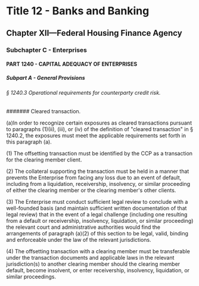 
# Title 12 - Banks and Banking
## Chapter XII—Federal Housing Finance Agency
### Subchapter C - Enterprises
#### PART 1240 - CAPITAL ADEQUACY OF ENTERPRISES
##### Subpart A - General Provisions
###### § 1240.3 Operational requirements for counterparty credit risk.
####### Cleared transaction.

(a)In order to recognize certain exposures as cleared transactions pursuant to paragraphs (1)(ii), (iii), or (iv) of the definition of "cleared transaction" in § 1240.2, the exposures must meet the applicable requirements set forth in this paragraph (a).

(1) The offsetting transaction must be identified by the CCP as a transaction for the clearing member client.

(2) The collateral supporting the transaction must be held in a manner that prevents the Enterprise from facing any loss due to an event of default, including from a liquidation, receivership, insolvency, or similar proceeding of either the clearing member or the clearing member's other clients.

(3) The Enterprise must conduct sufficient legal review to conclude with a well-founded basis (and maintain sufficient written documentation of that legal review) that in the event of a legal challenge (including one resulting from a default or receivership, insolvency, liquidation, or similar proceeding) the relevant court and administrative authorities would find the arrangements of paragraph (a)(2) of this section to be legal, valid, binding and enforceable under the law of the relevant jurisdictions.

(4) The offsetting transaction with a clearing member must be transferable under the transaction documents and applicable laws in the relevant jurisdiction(s) to another clearing member should the clearing member default, become insolvent, or enter receivership, insolvency, liquidation, or similar proceedings.
